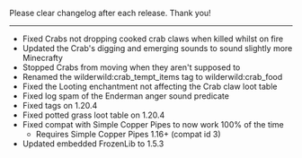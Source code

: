 Please clear changelog after each release.
Thank you!

-----------------
- Fixed Crabs not dropping cooked crab claws when killed whilst on fire
- Updated the Crab's digging and emerging sounds to sound slightly more Minecrafty
- Stopped Crabs from moving when they aren't supposed to
- Renamed the wilderwild:crab_tempt_items tag to wilderwild:crab_food
- Fixed the Looting enchantment not affecting the Crab claw loot table
- Fixed log spam of the Enderman anger sound predicate
- Fixed tags on 1.20.4
- Fixed potted grass loot table on 1.20.4
- Fixed compat with Simple Copper Pipes to now work 100% of the time
    - Requires Simple Copper Pipes 1.16+ (compat id 3)
- Updated embedded FrozenLib to 1.5.3

